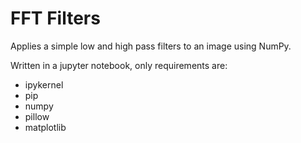 # FFT Filters
Applies a simple low and high pass filters to an image using NumPy.

Written in a jupyter notebook, only requirements are:
- ipykernel
- pip
- numpy
- pillow
- matplotlib

